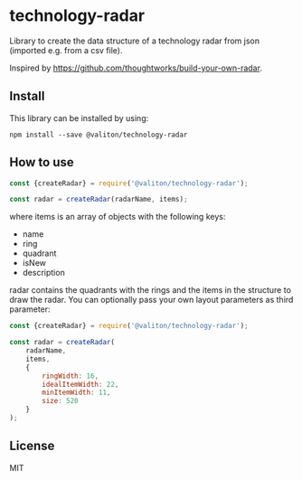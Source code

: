 # technology-radar
Library to create the data structure of a technology radar from json (imported e.g. from a csv file).

Inspired by https://github.com/thoughtworks/build-your-own-radar.

## Install
This library can be installed by using:

```
npm install --save @valiton/technology-radar
```

## How to use

```javascript
const {createRadar} = require('@valiton/technology-radar');

const radar = createRadar(radarName, items);
```

where items is an array of objects with the following keys:
 - name
 - ring
 - quadrant
 - isNew
 - description

radar contains the quadrants with the rings and the items in the structure to draw the radar. You can optionally
pass your own layout parameters as third parameter:

```javascript
const {createRadar} = require('@valiton/technology-radar');

const radar = createRadar(
    radarName, 
    items,
    {
        ringWidth: 16, 
        idealItemWidth: 22, 
        minItemWidth: 11, 
        size: 520
    }
);
```


## License
MIT

